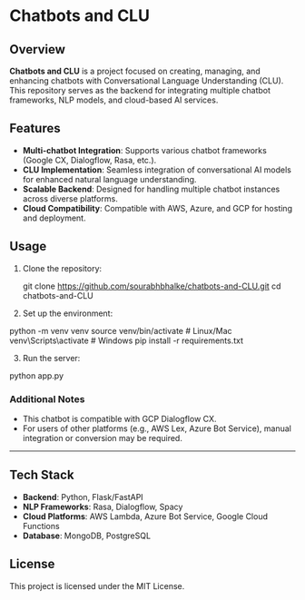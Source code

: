 # Chatbots and CLU

## Overview
**Chatbots and CLU** is a project focused on creating, managing, and enhancing chatbots with Conversational Language Understanding (CLU). This repository serves as the backend for integrating multiple chatbot frameworks, NLP models, and cloud-based AI services.

## Features
- **Multi-chatbot Integration**: Supports various chatbot frameworks (Google CX, Dialogflow, Rasa, etc.).
- **CLU Implementation**: Seamless integration of conversational AI models for enhanced natural language understanding.
- **Scalable Backend**: Designed for handling multiple chatbot instances across diverse platforms.
- **Cloud Compatibility**: Compatible with AWS, Azure, and GCP for hosting and deployment.

## Usage
1. Clone the repository:

   git clone https://github.com/sourabhbhalke/chatbots-and-CLU.git
   cd chatbots-and-CLU

2. Set up the environment:

python -m venv venv
source venv/bin/activate   # Linux/Mac
venv\Scripts\activate      # Windows
pip install -r requirements.txt

3. Run the server:

python app.py


###  Additional Notes
- This chatbot is compatible with GCP Dialogflow CX.
- For users of other platforms (e.g., AWS Lex, Azure Bot Service), manual integration or conversion may be required.


---

## Tech Stack
- **Backend**: Python, Flask/FastAPI
- **NLP Frameworks**: Rasa, Dialogflow, Spacy
- **Cloud Platforms**: AWS Lambda, Azure Bot Service, Google Cloud Functions
- **Database**: MongoDB, PostgreSQL


## License
This project is licensed under the MIT License.

